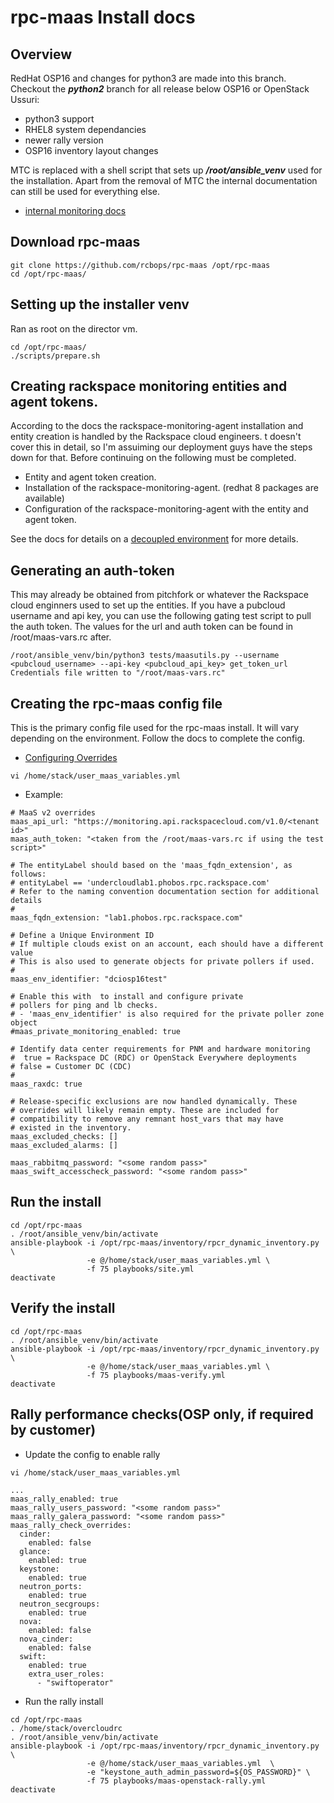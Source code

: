 # rpc-maas Install docs

## Overview

RedHat OSP16 and changes for python3 are made into this branch.
Checkout the ***python2*** branch for all release below OSP16 or OpenStack Ussuri:
* python3 support
* RHEL8 system dependancies
* newer rally version
* OSP16 inventory layout changes

MTC is replaced with a shell script that sets up ***/root/ansible_venv*** used for the installation.
Apart from the removal of MTC the internal documentation can still be used for everything else.
* [internal monitoring docs](https://pages.github.rackspace.com/rpc-internal/docs-rpc/rpc-monitoring-internal/index.html)

## Download rpc-maas

```
git clone https://github.com/rcbops/rpc-maas /opt/rpc-maas
cd /opt/rpc-maas/
```

## Setting up the installer venv

Ran as root on the director vm.
```
cd /opt/rpc-maas/
./scripts/prepare.sh
```

## Creating rackspace monitoring entities and agent tokens.

According to the docs the rackspace-monitoring-agent installation and entity creation is handled by the Rackspace cloud engineers.
t doesn't cover this in detail, so I'm assuiming our deployment guys have the steps down for that.  Before continuing on the following must be completed.
* Entity and agent token creation.
* Installation of the rackspace-monitoring-agent. (redhat 8 packages are available)
* Configuration of the rackspace-monitoring-agent with the entity and agent token.

See the docs for details on a [decoupled environment](https://pages.github.rackspace.com/rpc-internal/docs-rpc/rpc-monitoring-internal/monitoring-impl/monitoring-internal.html#id5) for more details.

## Generating an auth-token

This may already be obtained from pitchfork or whatever the Rackspace cloud enginners used to set up the entities.
If you have a pubcloud username and api key, you can use the following gating test script to pull the auth token.
The values for the url and auth token can be found in /root/maas-vars.rc after.

```
/root/ansible_venv/bin/python3 tests/maasutils.py --username <pubcloud_username> --api-key <pubcloud_api_key> get_token_url
Credentials file written to "/root/maas-vars.rc"
```

## Creating the rpc-maas config file

This is the primary config file used for the rpc-maas install.  It will vary depending on the environment. Follow the docs to complete the config.
* [Configuring Overrides](https://pages.github.rackspace.com/rpc-internal/docs-rpc/rpc-monitoring-internal/monitoring-impl/monitoring-internal.html#step-2-configuring-overrides) 

```
vi /home/stack/user_maas_variables.yml
```

* Example:
```
# MaaS v2 overrides
maas_api_url: "https://monitoring.api.rackspacecloud.com/v1.0/<tenant id>"
maas_auth_token: "<taken from the /root/maas-vars.rc if using the test script>"

# The entityLabel should based on the 'maas_fqdn_extension', as follows:
# entityLabel == 'undercloudlab1.phobos.rpc.rackspace.com'
# Refer to the naming convention documentation section for additional details
#
maas_fqdn_extension: "lab1.phobos.rpc.rackspace.com"

# Define a Unique Environment ID
# If multiple clouds exist on an account, each should have a different value
# This is also used to generate objects for private pollers if used.
#
maas_env_identifier: "dciosp16test"

# Enable this with  to install and configure private
# pollers for ping and lb checks.
# - 'maas_env_identifier' is also required for the private poller zone object
#maas_private_monitoring_enabled: true

# Identify data center requirements for PNM and hardware monitoring
#  true = Rackspace DC (RDC) or OpenStack Everywhere deployments
# false = Customer DC (CDC)
#
maas_raxdc: true

# Release-specific exclusions are now handled dynamically. These
# overrides will likely remain empty. These are included for
# compatibility to remove any remnant host_vars that may have
# existed in the inventory.
maas_excluded_checks: []
maas_excluded_alarms: []

maas_rabbitmq_password: "<some random pass>"
maas_swift_accesscheck_password: "<some random pass>"
```

## Run the install
```
cd /opt/rpc-maas
. /root/ansible_venv/bin/activate
ansible-playbook -i /opt/rpc-maas/inventory/rpcr_dynamic_inventory.py \
                 -e @/home/stack/user_maas_variables.yml \
                 -f 75 playbooks/site.yml
deactivate

```

## Verify the install
```
cd /opt/rpc-maas
. /root/ansible_venv/bin/activate
ansible-playbook -i /opt/rpc-maas/inventory/rpcr_dynamic_inventory.py \
                 -e @/home/stack/user_maas_variables.yml \
                 -f 75 playbooks/maas-verify.yml
deactivate
```


## Rally performance checks(OSP only, if required by customer)

* Update the config to enable rally
```
vi /home/stack/user_maas_variables.yml
```
```
...
maas_rally_enabled: true
maas_rally_users_password: "<some random pass>"
maas_rally_galera_password: "<some random pass>"
maas_rally_check_overrides:
  cinder:
    enabled: false
  glance:
    enabled: true
  keystone:
    enabled: true
  neutron_ports:
    enabled: true
  neutron_secgroups:
    enabled: true
  nova:
    enabled: false
  nova_cinder:
    enabled: false
  swift:
    enabled: true
    extra_user_roles:
      - "swiftoperator"
```

* Run the rally install
```
cd /opt/rpc-maas
. /home/stack/overcloudrc
. /root/ansible_venv/bin/activate
ansible-playbook -i /opt/rpc-maas/inventory/rpcr_dynamic_inventory.py \
                 -e @/home/stack/user_maas_variables.yml  \
                 -e "keystone_auth_admin_password=${OS_PASSWORD}" \
                 -f 75 playbooks/maas-openstack-rally.yml 
deactivate
```

